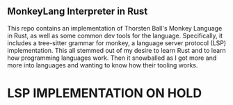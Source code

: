 ## MonkeyLang Interpreter in Rust

This repo contains an implementation of Thorsten Ball's Monkey Language in Rust, as well 
as some common dev tools for the language.  Specifically, it includes a 
tree-sitter grammar for monkey, a language server protocol (LSP) implementation. 
This all stemmed out of my desire to learn Rust and to learn how 
programming languages work.  Then it snowballed as I got more and more into languages 
and wanting to know how their tooling works.  

# LSP IMPLEMENTATION ON HOLD 
